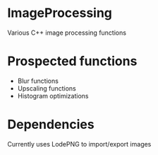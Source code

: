 ImageProcessing
===============

Various C++ image processing functions

# Prospected functions

- Blur functions
- Upscaling functions
- Histogram optimizations

# Dependencies

Currently uses LodePNG to import/export images